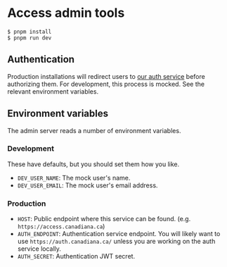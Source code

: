 # Access admin tools

    $ pnpm install
    $ pnpm run dev

## Authentication

Production installations will redirect users to [our auth service](https://auth.canadiana.ca/) before authorizing them. For development, this process is mocked. See the relevant environment variables.

## Environment variables

The admin server reads a number of environment variables.

### Development

These have defaults, but you should set them how you like.

- `DEV_USER_NAME`: The mock user's name.
- `DEV_USER_EMAIL`: The mock user's email address.

### Production

- `HOST`: Public endpoint where this service can be found. (e.g. `https://access.canadiana.ca`)
- `AUTH_ENDPOINT`: Authentication service endpoint. You will likely want to use `https://auth.canadiana.ca/` unless you are working on the auth service locally.
- `AUTH_SECRET`: Authentication JWT secret.

